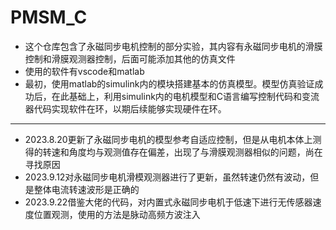 # PMSM_C
- 这个仓库包含了永磁同步电机控制的部分实验，其内容有永磁同步电机的滑膜控制和滑膜观测器控制，后面可能添加其他的仿真文件
- 使用的软件有vscode和matlab
- 最初，使用matlab的simulink内的模块搭建基本的仿真模型。模型仿真验证成功后，在此基础上，利用simulink内的电机模型和C语言编写控制代码和变流器代码实现软件在环，以期后续能够实现硬件在环。
---
- 2023.8.20更新了永磁同步电机的模型参考自适应控制，但是从电机本体上测得的转速和角度均与观测值存在偏差，出现了与滑膜观测器相似的问题，尚在寻找原因
- 2023.9.12对永磁同步电机滑模观测器进行了更新，虽然转速仍然有波动，但是整体电流转速波形是正确的
- 2023.9.22借鉴大佬的代码，对内置式永磁同步电机于低速下进行无传感器速度位置观测，使用的方法是脉动高频方波注入

